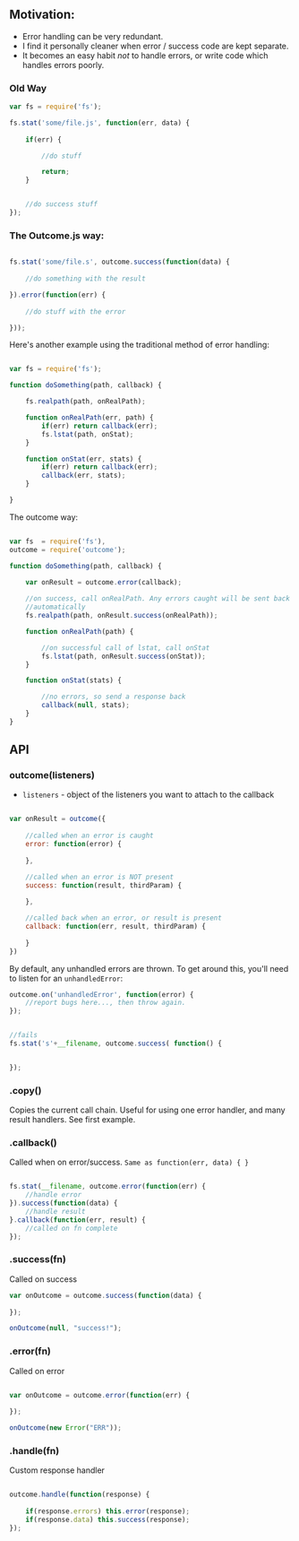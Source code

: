 ## Motivation:

- Error handling can be very redundant.
- I find it personally cleaner when error / success code are kept separate.
- It becomes an easy habit *not* to handle errors, or write code which handles errors poorly.


### Old Way

```javascript
var fs = require('fs');

fs.stat('some/file.js', function(err, data) {
	
	if(err) {

		//do stuff

		return;
	}


	//do success stuff
});
```

### The Outcome.js way:

```javascript

fs.stat('some/file.s', outcome.success(function(data) {
	
	//do something with the result

}).error(function(err) {
	
	//do stuff with the error

}));
```

Here's another example using the traditional method of error handling:

```javascript

var fs = require('fs');

function doSomething(path, callback) {

	fs.realpath(path, onRealPath);

	function onRealPath(err, path) {
		if(err) return callback(err);
		fs.lstat(path, onStat);
	}

	function onStat(err, stats) {
		if(err) return callback(err);
		callback(err, stats);
	}

}
```

The outcome way:

```javascript

var fs  = require('fs'),
outcome = require('outcome');

function doSomething(path, callback) {
	
	var onResult = outcome.error(callback);

	//on success, call onRealPath. Any errors caught will be sent back
	//automatically
	fs.realpath(path, onResult.success(onRealPath));

	function onRealPath(path) {

		//on successful call of lstat, call onStat
		fs.lstat(path, onResult.success(onStat));
	}

	function onStat(stats) {

		//no errors, so send a response back
		callback(null, stats);
	}
}
```

## API

### outcome(listeners)

- `listeners` - object of the listeners you want to attach to the callback

```javascript

var onResult = outcome({
	
	//called when an error is caught
	error: function(error) {
		
	},

	//called when an error is NOT present
	success: function(result, thirdParam) {
		
	},

	//called back when an error, or result is present
	callback: function(err, result, thirdParam) {
		
	}
})

```

By default, any unhandled errors are thrown. To get around this, you'll need to listen for an `unhandledError`:

```javascript
outcome.on('unhandledError', function(error) {
	//report bugs here..., then throw again.
});


//fails
fs.stat('s'+__filename, outcome.success( function() {


});
```

### .copy()

Copies the current call chain. Useful for using one error handler, and many result handlers. See first example.

### .callback()

Called when on error/success. `Same as function(err, data) { }`

```javascript

fs.stat(__filename, outcome.error(function(err) {
	//handle error
}).success(function(data) {
	//handle result
}.callback(function(err, result) {
	//called on fn complete
});

```

### .success(fn)

Called on success

```javascript
var onOutcome = outcome.success(function(data) {
	
});

onOutcome(null, "success!");
```

### .error(fn)

Called on error

```javascript

var onOutcome = outcome.error(function(err) {
	
});

onOutcome(new Error("ERR"));
```

### .handle(fn)

Custom response handler

```javascript

outcome.handle(function(response) {
	
	if(response.errors) this.error(response);
	if(response.data) this.success(response);
});

```

